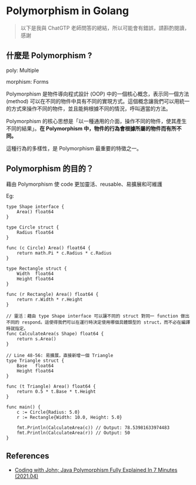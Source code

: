 # Polymorphism in Golang

> 以下是我與 ChatGTP 老師問答的總結，所以可能會有錯誤，請斟酌閱讀，感謝

## 什麼是 Polymorphism ?

poly: Multiple

morphism: Forms

Polymorphism 是物件導向程式設計 (OOP) 中的一個核心概念，表示同一個方法 (method) 可以在不同的物件中具有不同的實現方式。這個概念讓我們可以用統一的方式來操作不同的物件，並且能夠根據不同的情況，呼叫適當的方法。

Polymorphism 的核心思想是「以一種通用的介面，操作不同的物件，使其產生不同的結果」。**在 Polymorphism 中，物件的行為會根據所屬的物件而有所不同。**

這種行為的多樣性，是 Polymorphism 最重要的特徵之一。

## Polymorphism 的目的？

藉由 Polymorphism 使 code 更加靈活、reusable、易擴展和可維護

Eg:

```golang
type Shape interface {
    Area() float64
}

type Circle struct {
    Radius float64
}

func (c Circle) Area() float64 {
    return math.Pi * c.Radius * c.Radius
}

type Rectangle struct {
    Width  float64
    Height float64
}

func (r Rectangle) Area() float64 {
    return r.Width * r.Height
}

// 靈活：藉由 type Shape interface 可以讓不同的 struct 對同一 function 做出不同的 respond。這使得我們可以在運行時決定使用哪個具體類型的 struct，而不必在編譯時就指定。
func CalculateArea(s Shape) float64 {
    return s.Area()
}

// Line 48-56: 易擴展，直接新增一個 Triangle
type Triangle struct {
    Base   float64
    Height float64
}

func (t Triangle) Area() float64 {
    return 0.5 * t.Base * t.Height
}

func main() {
    c := Circle{Radius: 5.0}
    r := Rectangle{Width: 10.0, Height: 5.0}

    fmt.Println(CalculateArea(c)) // Output: 78.53981633974483
    fmt.Println(CalculateArea(r)) // Output: 50
}
```

## References

- [Coding with John; Java Polymorphism Fully Explained In 7 Minutes (2021.04)](https://youtu.be/jhDUxynEQRI)
